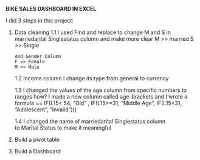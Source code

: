 **BIKE SALES DASHBOARD IN EXCEL**

I did 3 steps in this project:
1. Data cleaning
   1.1 I used Find and replace to change M and S in marriedarital Singlestatus column and make more clear 
       M >> married 
       S >> Single 

       And Gender Column 
       F >> Female 
       M >> Male 


   1.2 Income column I change its type from general to currency

   1.3 I changed the values of the age column from specific numbers to ranges how? I made a new column called age-brackets and I wrote a formula
       == IF(L15< 54, “Old” , IF(L15>=31, “Middle Age”, IF(L15<31, “Adolescent”, “Invalid”)))  

   1.4 I changed the name of marriedarital Singlestatus column to Marital Status to make it meaningful 

2. Build a pivot table
3. Build a Dashboard
